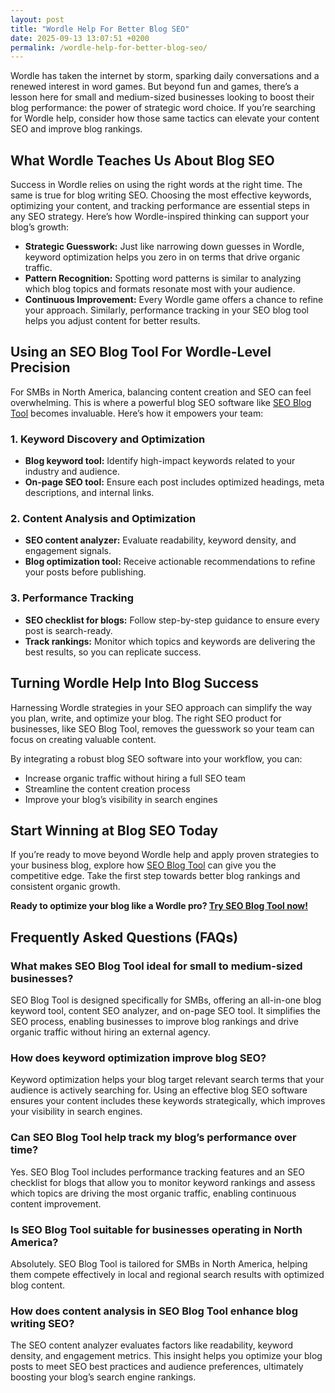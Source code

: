 ```yaml
---
layout: post
title: "Wordle Help For Better Blog SEO"
date: 2025-09-13 13:07:51 +0200
permalink: /wordle-help-for-better-blog-seo/
---
```

Wordle has taken the internet by storm, sparking daily conversations and a renewed interest in word games. But beyond fun and games, there’s a lesson here for small and medium-sized businesses looking to boost their blog performance: the power of strategic word choice. If you’re searching for Wordle help, consider how those same tactics can elevate your content SEO and improve blog rankings.

## What Wordle Teaches Us About Blog SEO

Success in Wordle relies on using the right words at the right time. The same is true for blog writing SEO. Choosing the most effective keywords, optimizing your content, and tracking performance are essential steps in any SEO strategy. Here’s how Wordle-inspired thinking can support your blog’s growth:

- **Strategic Guesswork:** Just like narrowing down guesses in Wordle, keyword optimization helps you zero in on terms that drive organic traffic.
- **Pattern Recognition:** Spotting word patterns is similar to analyzing which blog topics and formats resonate most with your audience.
- **Continuous Improvement:** Every Wordle game offers a chance to refine your approach. Similarly, performance tracking in your SEO blog tool helps you adjust content for better results.

## Using an SEO Blog Tool For Wordle-Level Precision

For SMBs in North America, balancing content creation and SEO can feel overwhelming. This is where a powerful blog SEO software like [SEO Blog Tool](https://seoblogtool.com/) becomes invaluable. Here’s how it empowers your team:

### 1. Keyword Discovery and Optimization

- **Blog keyword tool:** Identify high-impact keywords related to your industry and audience.
- **On-page SEO tool:** Ensure each post includes optimized headings, meta descriptions, and internal links.

### 2. Content Analysis and Optimization

- **SEO content analyzer:** Evaluate readability, keyword density, and engagement signals.
- **Blog optimization tool:** Receive actionable recommendations to refine your posts before publishing.

### 3. Performance Tracking

- **SEO checklist for blogs:** Follow step-by-step guidance to ensure every post is search-ready.
- **Track rankings:** Monitor which topics and keywords are delivering the best results, so you can replicate success.

## Turning Wordle Help Into Blog Success

Harnessing Wordle strategies in your SEO approach can simplify the way you plan, write, and optimize your blog. The right SEO product for businesses, like SEO Blog Tool, removes the guesswork so your team can focus on creating valuable content.

By integrating a robust blog SEO software into your workflow, you can:

- Increase organic traffic without hiring a full SEO team  
- Streamline the content creation process  
- Improve your blog’s visibility in search engines  

## Start Winning at Blog SEO Today

If you’re ready to move beyond Wordle help and apply proven strategies to your business blog, explore how [SEO Blog Tool](https://seoblogtool.com/) can give you the competitive edge. Take the first step towards better blog rankings and consistent organic growth.

**Ready to optimize your blog like a Wordle pro? [Try SEO Blog Tool now!](https://seoblogtool.com/)**

## Frequently Asked Questions (FAQs)

### What makes SEO Blog Tool ideal for small to medium-sized businesses?

SEO Blog Tool is designed specifically for SMBs, offering an all-in-one blog keyword tool, content SEO analyzer, and on-page SEO tool. It simplifies the SEO process, enabling businesses to improve blog rankings and drive organic traffic without hiring an external agency.

### How does keyword optimization improve blog SEO?

Keyword optimization helps your blog target relevant search terms that your audience is actively searching for. Using an effective blog SEO software ensures your content includes these keywords strategically, which improves your visibility in search engines.

### Can SEO Blog Tool help track my blog’s performance over time?

Yes. SEO Blog Tool includes performance tracking features and an SEO checklist for blogs that allow you to monitor keyword rankings and assess which topics are driving the most organic traffic, enabling continuous content improvement.

### Is SEO Blog Tool suitable for businesses operating in North America?

Absolutely. SEO Blog Tool is tailored for SMBs in North America, helping them compete effectively in local and regional search results with optimized blog content.

### How does content analysis in SEO Blog Tool enhance blog writing SEO?

The SEO content analyzer evaluates factors like readability, keyword density, and engagement metrics. This insight helps you optimize your blog posts to meet SEO best practices and audience preferences, ultimately boosting your blog’s search engine rankings.

<script type="application/ld+json">
{
  "@context": "https://schema.org",
  "@type": "BlogPosting",
  "headline": "Wordle Help For Better Blog SEO",
  "description": "Explore how Wordle strategies can enhance your blog SEO with keyword optimization, content analysis, and performance tracking using SEO Blog Tool.",
  "author": {
    "@type": "Person",
    "name": "SEO Blog Tool"
  },
  "publisher": {
    "@type": "Person",
    "name": "SEO Blog Tool"
  },
  "mainEntityOfPage": {
    "@type": "WebPage",
    "@id": "https://seoblogtool.com/blog/wordle-help-for-better-blog-seo"
  },
  "url": "https://seoblogtool.com/blog/wordle-help-for-better-blog-seo",
  "datePublished": "2024-06-01",
  "dateModified": "2024-06-01",
  "inLanguage": "en-US"
}
</script>

<script type="application/ld+json">
{
  "@context": "https://schema.org",
  "@type": "FAQPage",
  "mainEntity": [
    {
      "@type": "Question",
      "name": "What makes SEO Blog Tool ideal for small to medium-sized businesses?",
      "acceptedAnswer": {
        "@type": "Answer",
        "text": "SEO Blog Tool is designed specifically for SMBs, offering an all-in-one blog keyword tool, content SEO analyzer, and on-page SEO tool. It simplifies the SEO process, enabling businesses to improve blog rankings and drive organic traffic without hiring an external agency."
      }
    },
    {
      "@type": "Question",
      "name": "How does keyword optimization improve blog SEO?",
      "acceptedAnswer": {
        "@type": "Answer",
        "text": "Keyword optimization helps your blog target relevant search terms that your audience is actively searching for. Using an effective blog SEO software ensures your content includes these keywords strategically, which improves your visibility in search engines."
      }
    },
    {
      "@type": "Question",
      "name": "Can SEO Blog Tool help track my blog’s performance over time?",
      "acceptedAnswer": {
        "@type": "Answer",
        "text": "Yes. SEO Blog Tool includes performance tracking features and an SEO checklist for blogs that allow you to monitor keyword rankings and assess which topics are driving the most organic traffic, enabling continuous content improvement."
      }
    },
    {
      "@type": "Question",
      "name": "Is SEO Blog Tool suitable for businesses operating in North America?",
      "acceptedAnswer": {
        "@type": "Answer",
        "text": "Absolutely. SEO Blog Tool is tailored for SMBs in North America, helping them compete effectively in local and regional search results with optimized blog content."
      }
    },
    {
      "@type": "Question",
      "name": "How does content analysis in SEO Blog Tool enhance blog writing SEO?",
      "acceptedAnswer": {
        "@type": "Answer",
        "text": "The SEO content analyzer evaluates factors like readability, keyword density, and engagement metrics. This insight helps you optimize your blog posts to meet SEO best practices and audience preferences, ultimately boosting your blog’s search engine rankings."
      }
    }
  ]
}
</script>